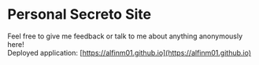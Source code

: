 # Personal Secreto Site
Feel free to give me feedback or talk to me about anything anonymously here!\
Deployed application: [https://alfinm01.github.io](https://alfinm01.github.io)